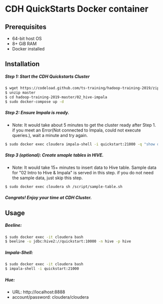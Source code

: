 # CDH QuickStarts Docker container

## Prerequisites
* 64-bit host OS
* 8+ GiB RAM
* Docker installed

## Installation
##### Step 1: Start the CDH Quickstarts Cluster
```sh
$ wget https://codeload.github.com/ts-training/hadoop-training-2019/zip/master
$ unzip master
$ cd hadoop-training-2019-master/02_hive-impala
$ sudo docker-compose up -d
```

##### Step 2: Ensure Impala is ready. 
* Note: It would take about 5 minutes to get the cluster ready after Step 1. if you meet an Error(Not connected to Impala, could not execute queries.), wait a minute and try again.

```sh
$ sudo docker exec cloudera impala-shell -i quickstart:21000 -q "show databases"
```

##### Step 3 (optional): Create smaple tables in HIVE. 
* Note: It would take 15+ minutes to insert data to Hive table. Sample data for "02 Intro to Hive & Impala" is served in this step. if you do not need the sample data, just skip this step. 
```sh
$ sudo docker exec cloudera sh /script/sample-table.sh
```

##### Congrats! Enjoy your time at CDH Cluster.

## Usage
##### Beeline:
```sh
$ sudo docker exec -it cloudera bash
$ beeline -u jdbc:hive2://quickstart:10000 -n hive -p hive
```
##### Impala-Shell:
```sh
$ sudo docker exec -it cloudera bash
$ impala-shell -i quickstart:21000
```
##### Hue: 
* URL: http://localhost:8888
* account/password:  cloudera/cloudera